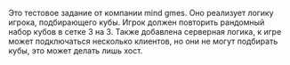 Это тестовое задание от компании mind gmes. 
Оно реализует логику игрока, подбирающего кубы. Игрок должен повторить рандомный набор кубов в сетке 3 на 3. 
Также добавлена серверная логика, к игре может подключаться несколько клиентов, но они не могут подбирать кубы, это может делать лишь хост.
